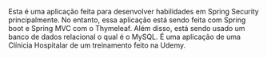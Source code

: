 Esta é uma aplicação feita para desenvolver habilidades em Spring Security principalmente. No entanto, essa aplicação está sendo feita com Spring boot e Spring MVC com o Thymeleaf. Além disso, está sendo usado um banco de dados relacional o qual é o MySQL. É uma aplicação de uma Clínicia Hospitalar de um treinamento feito na Udemy.